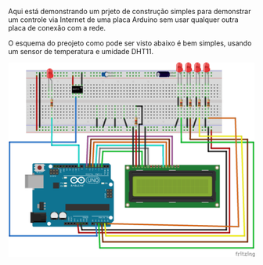 <p>Aqui está demonstrando um prjeto de construção simples para demonstrar um controle via Internet de uma placa Arduino sem usar qualquer outra placa de conexão
com a rede.</p>
<p>O esquema do preojeto como pode ser visto abaixo é bem simples, usando um sensor de temperatura e umidade DHT11.</p>


<img src="https://github.com/456789123/Arduino-Webservice/blob/master/Esquema_Projeto.png" width="600" alt="accessibility text">

